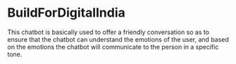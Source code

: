 # BuildForDigitalIndia
This chatbot is basically used to offer a friendly conversation so as to ensure that the chatbot can understand the emotions of the user, and based on the emotions the chatbot will communicate to the person in a specific tone.
